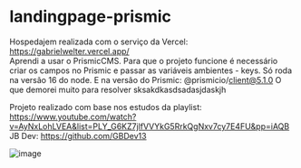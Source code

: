 # landingpage-prismic

Hospedajem realizada com o serviço da Vercel: https://gabrielwelter.vercel.app/ <br>
Aprendi a usar o PrismicCMS.
Para que o projeto funcione é necessário criar os campos no Prismic e passar as variáveis ambientes - keys.
Só roda na versão 16 do node. E na versão do Prismic: @prismicio/client@5.1.0
O que demorei muito para resolver sksakdkasdsadasjdaskjh

Projeto realizado com base nos estudos da playlist: https://www.youtube.com/watch?v=AyNxLohLVEA&list=PLY_G6KZ7jlfVVYkG5RrkQgNxv7cy7E4FU&pp=iAQB
<br>JB Dev: https://github.com/GBDev13

![image](https://github.com/weltergab/landingpage-prismic/assets/62655532/6a0ffa16-c554-4fc5-8124-2f2985f1c388)
